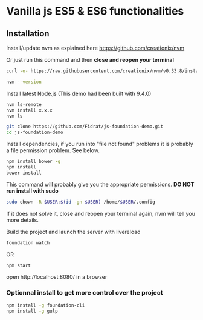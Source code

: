 # Vanilla js ES5 & ES6 functionalities


## Installation

Install/update nvm as explained here 
https://github.com/creationix/nvm

Or just run this command and then **close and reopen your terminal**

```bash
curl -o- https://raw.githubusercontent.com/creationix/nvm/v0.33.8/install.sh | bash
```

```bash
nvm --version
```

Install latest Node.js (This demo had been built with 9.4.0)

```bash
nvm ls-remote
nvm install x.x.x
nvm ls
```

```bash
git clone https://github.com/Fidrat/js-foundation-demo.git
cd js-foundation-demo
```

Install dependencies, if you run into "file not found" problems it is probably a file permission problem. See below.
```bash
npm install bower -g
npm install
bower install
```

This command will probably give you the appropriate permissions. **DO NOT run install with sudo**
```bash
sudo chown -R $USER:$(id -gn $USER) /home/$USER/.config
```
If it does not solve it, close and reopen your terminal again, nvm will tell you more details.

Build the project and launch the server with livereload

```bash
foundation watch
```
OR
```bash
npm start
```

open http://localhost:8080/ in a browser


### Optionnal install to get more control over the project

```bash
npm install -g foundation-cli
npm install -g gulp
```